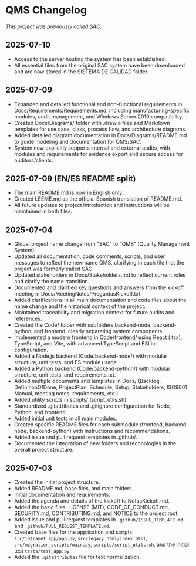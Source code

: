 # QMS Changelog

_This project was previously called SAC._

## 2025-07-10

- Access to the server hosting the system has been established.
- All essential files from the original SAC system have been downloaded and are now stored in the SISTEMA DE CALIDAD folder.

## 2025-07-09

- Expanded and detailed functional and non-functional requirements in Docs/Requirements/Requirements.md, including manufacturing-specific modules, audit management, and Windows Server 2019 compatibility.
- Created Docs/Diagrams/ folder with .drawio files and Markdown templates for use case, class, process flow, and architecture diagrams.
- Added detailed diagram documentation in Docs/Diagrams/README.md to guide modeling and documentation for QMS/SAC.
- System now explicitly supports internal and external audits, with modules and requirements for evidence export and secure access for auditors/clients.

## 2025-07-09 (EN/ES README split)

- The main README.md is now in English only.
- Created LEEME.md as the official Spanish translation of README.md.
- All future updates to project introduction and instructions will be maintained in both files.

## 2025-07-04

- Global project name change from "SAC" to "QMS" (Quality Management System).
- Updated all documentation, code comments, scripts, and user messages to reflect the new name QMS, clarifying in each file that the project was formerly called SAC.
- Updated stakeholders in Docs/Stakeholders.md to reflect current roles and clarify the name transition.
- Documented and clarified key questions and answers from the kickoff meeting in Docs/MeetingNotes/PreguntasKickoff.txt.
- Added clarifications in all main documentation and code files about the name change and the historical context of the project.
- Maintained traceability and migration context for future audits and references.
- Created the Code/ folder with subfolders backend-node, backend-python, and frontend, clearly separating system components.
- Implemented a modern frontend in Code/frontend/ using React (.tsx), TypeScript, and Vite, with advanced TypeScript and ESLint configuration.
- Added a Node.js backend (Code/backend-node/) with modular structure, unit tests, and ES module usage.
- Added a Python backend (Code/backend-python/) with modular structure, unit tests, and requirements.txt.
- Added multiple documents and templates in Docs/ (Backlog, DefinitionOfDone, ProjectPlan, Schedule, Setup, Stakeholders, ISO9001 Manual, meeting notes, requirements, etc.).
- Added utility scripts in scripts/ (script_utils.sh).
- Standardized .gitattributes and .gitignore configuration for Node, Python, and frontend.
- Added initial unit tests in all main modules.
- Created specific README files for each submodule (frontend, backend-node, backend-python) with instructions and recommendations.
- Added issue and pull request templates in .github/.
- Documented the integration of new folders and technologies in the overall project structure.

## 2025-07-03

- Created the initial project structure.
- Added README.md, base files, and main folders.
- Initial documentation and requirements.
- Added the agenda and details of the kickoff to NotasKickoff.md.
- Added the basic files: LICENSE (MIT), CODE_OF_CONDUCT.md, SECURITY.md, CONTRIBUTING.md, and NOTICE to the project root.
- Added issue and pull request templates in `.github/ISSUE_TEMPLATE.md` and `.github/PULL_REQUEST_TEMPLATE.md`.
- Created base files for the application and scripts: `src/intranet_app/app.py`, `src/legacy_html/index.html`, `src/migration_scripts/main.py`, `scripts/script_utils.sh`, and the initial test `tests/test_app.py`.
- Added the `.gitattributes` file for text normalization.
